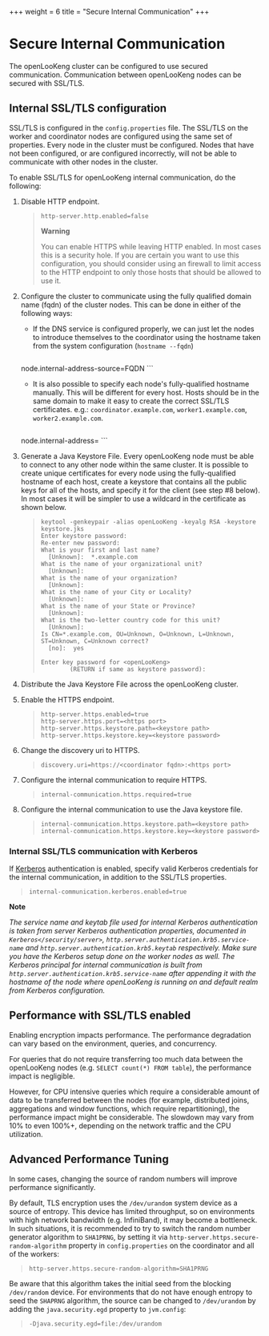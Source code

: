 +++
weight = 6
title = "Secure Internal Communication"
+++

Secure Internal Communication
=============================

The openLooKeng cluster can be configured to use secured communication.  Communication between openLooKeng nodes can be secured with SSL/TLS.

Internal SSL/TLS configuration
------------------------------

SSL/TLS is configured in the `config.properties` file. The SSL/TLS on the worker and coordinator nodes are configured using the same set of properties. Every node in the cluster must be configured. Nodes that
have not been configured, or are configured incorrectly, will not be able to communicate with other nodes in the cluster.

To enable SSL/TLS for openLooKeng internal communication, do the following:

1.  Disable HTTP endpoint.

    > ``` properties
    > http-server.http.enabled=false
    > ```
    >
    > 
    > **Warning**
    > 
    > You can enable HTTPS while leaving HTTP enabled. In most cases
    >this is a security hole. If you are certain you want to use this
    > configuration, you should consider using an firewall to limit
    > access to the HTTP endpoint to only those hosts that should be
    > allowed to use it.
    > 
    
2.  Configure the cluster to communicate using the fully qualified domain name (fqdn) of the cluster nodes. This can be done in either of the following ways:
    
    -   If the DNS service is configured properly, we can just let the nodes to introduce themselves to the coordinator using the hostname taken from the system configuration (`hostname --fqdn`)
    
        ``` properties
    node.internal-address-source=FQDN
        ```
    
    -   It is also possible to specify each node\'s fully-qualified hostname manually. This will be different for every host. Hosts should be in the same domain to make it easy to create the
        correct SSL/TLS certificates. e.g.: `coordinator.example.com`,
        `worker1.example.com`, `worker2.example.com`.
    
        ``` properties
    node.internal-address=<node fqdn>
        ```
    
3.  Generate a Java Keystore File. Every openLooKeng node must be able to connect to any other node within the same cluster. It is possible to create unique certificates for every node using the fully-qualified hostname of each host, create a keystore that contains all the public keys for all of the hosts, and specify it for the client (see step \#8 below). In most cases it will be simpler to use a wildcard in the certificate as shown below.
    
    > ``` shell
    > keytool -genkeypair -alias openLooKeng -keyalg RSA -keystore keystore.jks
    > Enter keystore password:
    > Re-enter new password:
    > What is your first and last name?
    >   [Unknown]:  *.example.com
    > What is the name of your organizational unit?
    >   [Unknown]:
    > What is the name of your organization?
    >   [Unknown]:
    > What is the name of your City or Locality?
    >   [Unknown]:
    > What is the name of your State or Province?
    >   [Unknown]:
    > What is the two-letter country code for this unit?
    >   [Unknown]:
    > Is CN=*.example.com, OU=Unknown, O=Unknown, L=Unknown, ST=Unknown, C=Unknown correct?
    >   [no]:  yes
    >
    > Enter key password for <openLooKeng>
    >         (RETURN if same as keystore password):
    > ```
    
4.  Distribute the Java Keystore File across the openLooKeng cluster.

5.  Enable the HTTPS endpoint.

    > ``` properties
    > http-server.https.enabled=true
    > http-server.https.port=<https port>
    > http-server.https.keystore.path=<keystore path>
    > http-server.https.keystore.key=<keystore password>
    > ```

6.  Change the discovery uri to HTTPS.

    > ``` properties
    > discovery.uri=https://<coordinator fqdn>:<https port>
    > ```

7.  Configure the internal communication to require HTTPS.

    > ``` properties
    > internal-communication.https.required=true
    > ```

8.  Configure the internal communication to use the Java keystore file.

    > ``` properties
    > internal-communication.https.keystore.path=<keystore path>
    > internal-communication.https.keystore.key=<keystore password>
    > ```

### Internal SSL/TLS communication with Kerberos

If [Kerberos](server.html) authentication is enabled, specify valid Kerberos credentials for the internal communication, in addition to the SSL/TLS properties.

> ``` properties
> internal-communication.kerberos.enabled=true
> ```


**Note**

*The service name and keytab file used for internal Kerberos authentication is taken from server Kerberos authentication properties, documented in `Kerberos</security/server>`, `http.server.authentication.krb5.service-name` and `http.server.authentication.krb5.keytab` respectively. Make sure you have the Kerberos setup done on the worker nodes as well. The Kerberos principal for internal communication is built from `http.server.authentication.krb5.service-name` after appending it with the hostname of the node where openLooKeng is running on and default realm from Kerberos configuration.*


Performance with SSL/TLS enabled
--------------------------------

Enabling encryption impacts performance. The performance degradation can vary based on the environment, queries, and concurrency.

For queries that do not require transferring too much data between the openLooKeng nodes (e.g. `SELECT count(*) FROM table`), the performance impact is negligible.

However, for CPU intensive queries which require a considerable amount of data to be transferred between the nodes (for example, distributed joins, aggregations and window functions, which require repartitioning),
the performance impact might be considerable. The slowdown may vary from 10% to even 100%+, depending on the network traffic and the CPU utilization.

Advanced Performance Tuning
---------------------------

In some cases, changing the source of random numbers will improve performance significantly.

By default, TLS encryption uses the `/dev/urandom` system device as a source of entropy. This device has limited throughput, so on environments with high network bandwidth (e.g. InfiniBand), it may become a bottleneck. In such situations, it is recommended to try to switch the random number generator algorithm to `SHA1PRNG`, by setting it via `http-server.https.secure-random-algorithm` property in `config.properties` on the coordinator and all of the workers:

> ``` properties
> http-server.https.secure-random-algorithm=SHA1PRNG
> ```

Be aware that this algorithm takes the initial seed from the blocking `/dev/random` device. For environments that do not have enough entropy to seed the `SHAPRNG` algorithm, the source can be changed to `/dev/urandom` by adding the `java.security.egd` property to `jvm.config`:

> ``` properties
> -Djava.security.egd=file:/dev/urandom
> ```
